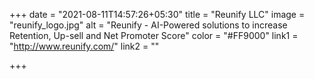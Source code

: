 +++
date = "2021-08-11T14:57:26+05:30"
title = "Reunify LLC"
image = "reunify_logo.jpg"
alt = "Reunify - AI-Powered solutions to increase Retention, Up-sell and Net Promoter Score"
color = "#FF9000"
link1 = "http://www.reunify.com/"
link2 = ""

+++
